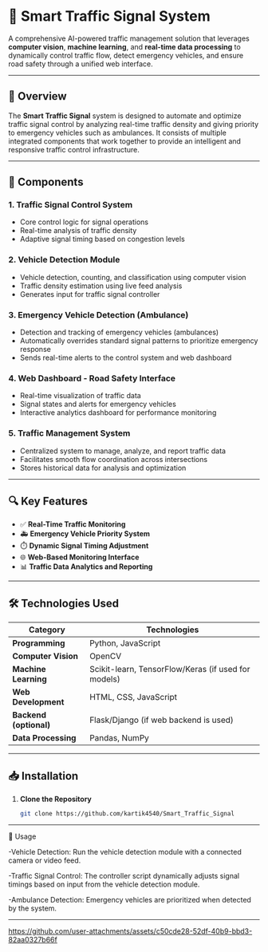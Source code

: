 # 🚦 Smart Traffic Signal System

A comprehensive AI-powered traffic management solution that leverages **computer vision**, **machine learning**, and **real-time data processing** to dynamically control traffic flow, detect emergency vehicles, and ensure road safety through a unified web interface.

---

## 📌 Overview

The **Smart Traffic Signal** system is designed to automate and optimize traffic signal control by analyzing real-time traffic density and giving priority to emergency vehicles such as ambulances. It consists of multiple integrated components that work together to provide an intelligent and responsive traffic control infrastructure.

---

## 🧩 Components

### 1. **Traffic Signal Control System**
- Core control logic for signal operations
- Real-time analysis of traffic density
- Adaptive signal timing based on congestion levels

### 2. **Vehicle Detection Module**
- Vehicle detection, counting, and classification using computer vision
- Traffic density estimation using live feed analysis
- Generates input for traffic signal controller

### 3. **Emergency Vehicle Detection (Ambulance)**
- Detection and tracking of emergency vehicles (ambulances)
- Automatically overrides standard signal patterns to prioritize emergency response
- Sends real-time alerts to the control system and web dashboard

### 4. **Web Dashboard - Road Safety Interface**
- Real-time visualization of traffic data
- Signal states and alerts for emergency vehicles
- Interactive analytics dashboard for performance monitoring

### 5. **Traffic Management System**
- Centralized system to manage, analyze, and report traffic data
- Facilitates smooth flow coordination across intersections
- Stores historical data for analysis and optimization

---

## 🔍 Key Features

- ✅ **Real-Time Traffic Monitoring**
- 🚑 **Emergency Vehicle Priority System**
- ⏱️ **Dynamic Signal Timing Adjustment**
- 🌐 **Web-Based Monitoring Interface**
- 📊 **Traffic Data Analytics and Reporting**

---

## 🛠️ Technologies Used

| Category             | Technologies                                             |
|----------------------|----------------------------------------------------------|
| **Programming**      | Python, JavaScript                                       |
| **Computer Vision**  | OpenCV                                                   |
| **Machine Learning** | Scikit-learn, TensorFlow/Keras (if used for models)      |
| **Web Development**  | HTML, CSS, JavaScript                                    |
| **Backend (optional)** | Flask/Django (if web backend is used)                |
| **Data Processing**  | Pandas, NumPy                                            |

---

## 📥 Installation

1. **Clone the Repository**
   ```bash
   git clone https://github.com/kartik4540/Smart_Traffic_Signal
---

🚀 Usage

-Vehicle Detection: Run the vehicle detection module with a connected camera or video feed.

-Traffic Signal Control: The controller script dynamically adjusts signal timings based on input from the vehicle detection module.

-Ambulance Detection: Emergency vehicles are prioritized when detected by the system.

---



https://github.com/user-attachments/assets/c50cde28-52df-40b9-bbd3-82aa0327b66f



